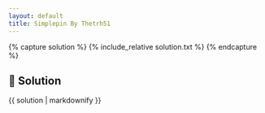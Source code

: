 ```yaml
---
layout: default
title: Simplepin By Thetrh51
---
```


{% capture solution %}
{% include_relative solution.txt %}
{% endcapture %}

## 📝 Solution

{{ solution | markdownify }}
